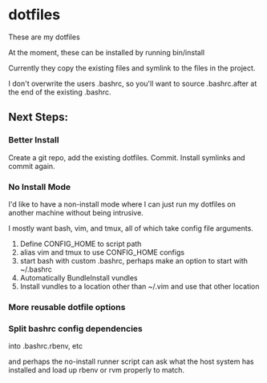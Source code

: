 dotfiles
========

These are my dotfiles

At the moment, these can be installed by running bin/install

Currently they copy the existing files and symlink to the files in the project.

I don't overwrite the users .bashrc, so you'll want to source .bashrc.after at the end of the existing .bashrc.

## Next Steps:

### Better Install

Create a git repo, add the existing dotfiles. Commit. Install symlinks and commit again.

### No Install Mode

I'd like to have a non-install mode where I can just run my dotfiles on another machine without being intrusive.

I mostly want bash, vim, and tmux, all of which take config file arguments.

1. Define  CONFIG_HOME to script path
2. alias vim and tmux to use CONFIG_HOME configs
3. start bash with custom .bashrc, perhaps make an option to start with ~/.bashrc
4. Automatically BundleInstall vundles
5. Install vundles to a location other than ~/.vim and use that other location

### More reusable dotfile options

### Split bashrc config dependencies 

into .bashrc.rbenv, etc

and perhaps the no-install runner script can ask what the host system has installed and load up rbenv or rvm properly to match.

